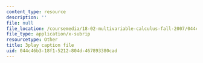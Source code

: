 ```yaml
---
content_type: resource
description: ''
file: null
file_location: /coursemedia/18-02-multivariable-calculus-fall-2007/044c46b318f15212804d467893380cad_tYdoS0tkAHA.vtt
file_type: application/x-subrip
resourcetype: Other
title: 3play caption file
uid: 044c46b3-18f1-5212-804d-467893380cad
---
```

